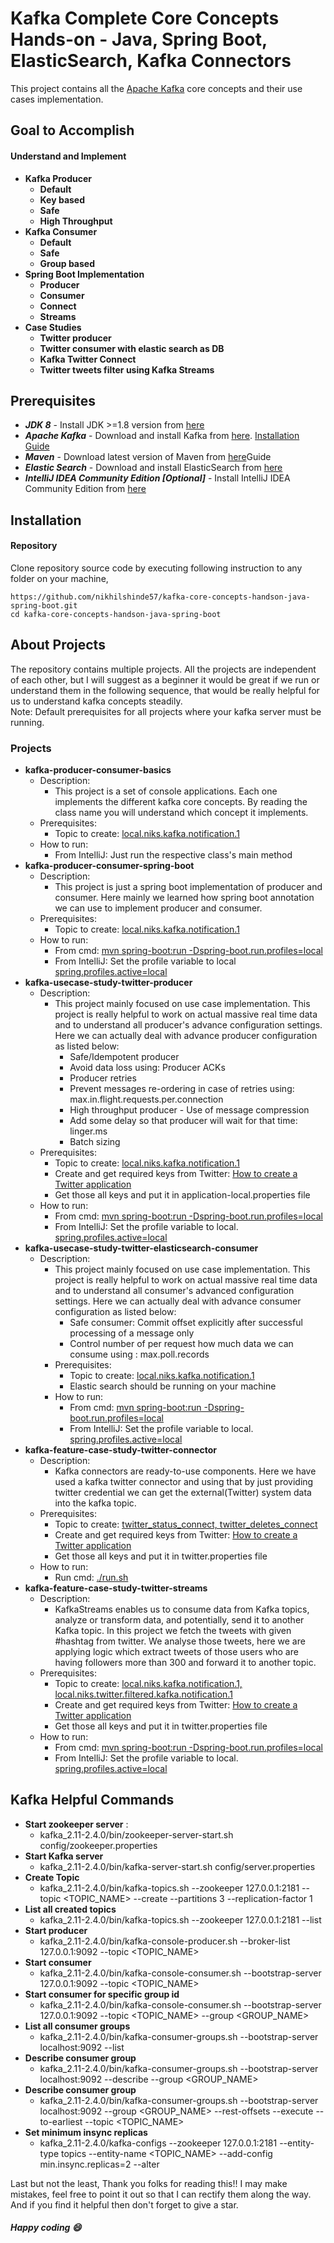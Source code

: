 # Kafka Complete Core Concepts Hands-on - Java, Spring Boot, ElasticSearch, Kafka Connectors 


This project contains all the [Apache Kafka](http://kafka.apache.org/) core concepts and their use cases implementation.
 
## Goal to Accomplish
#### Understand and Implement
* **Kafka Producer**
  * **Default**
  * **Key based**
  * **Safe**
  * **High Throughput**
* **Kafka Consumer**
   * **Default**
   * **Safe**
   * **Group based**
* **Spring Boot Implementation**
    * **Producer**
    * **Consumer**
    * **Connect**
    * **Streams**
* **Case Studies**
    * **Twitter producer**
    * **Twitter consumer with elastic search as DB**
    * **Kafka Twitter Connect**
    * **Twitter tweets filter using Kafka Streams**
 
## Prerequisites
* **_JDK 8_** - Install JDK >=1.8 version from [here](http://www.oracle.com/technetwork/java/javase/downloads/jdk8-downloads-2133151.html)
* **_Apache Kafka_** - Download and install Kafka from [here](https://kafka.apache.org/downloads). [Installation Guide](https://medium.com/@Ankitthakur/apache-kafka-installation-on-mac-using-homebrew-a367cdefd273)
* **_Maven_** - Download latest version of Maven from [here](https://maven.apache.org/download.cgi)Guide
* **_Elastic Search_** - Download and install ElasticSearch from [here](https://www.elastic.co/guide/en/elasticsearch/reference/current/brew.html)
* **_IntelliJ IDEA Community Edition [Optional]_** - Install IntelliJ IDEA Community Edition from [here](https://www.jetbrains.com/idea/#chooseYourEdition)

## Installation
#### Repository
Clone repository source code by executing following instruction to any folder on your machine,
```
https://github.com/nikhilshinde57/kafka-core-concepts-handson-java-spring-boot.git
cd kafka-core-concepts-handson-java-spring-boot
```

## About Projects
The repository contains multiple projects. All the projects are independent of each other, but I will suggest as a beginner it would be great if we run or understand them in the following sequence, that would be really helpful for us to understand kafka concepts steadily.  
Note: Default prerequisites for all projects where your kafka server must be running.
### Projects
* **kafka-producer-consumer-basics**
    * Description: 
        * This project is a set of console applications. Each one implements the different kafka core concepts. By reading the class name you will understand which concept it implements.  
    * Prerequisites:
        * Topic to create: [local.niks.kafka.notification.1]()
    * How to run:
        * From IntelliJ: Just run the respective class's main method
* **kafka-producer-consumer-spring-boot**
    * Description:
        * This project is just a spring boot implementation of producer and consumer. Here mainly we learned how spring boot annotation we can use to implement producer and consumer.
    * Prerequisites:
        * Topic to create: [local.niks.kafka.notification.1]()
    * How to run:
        * From cmd: [mvn spring-boot:run -Dspring-boot.run.profiles=local]() 
        * From IntelliJ: Set the profile variable to local [spring.profiles.active=local]()
* **kafka-usecase-study-twitter-producer**
    * Description:
        * This project mainly focused on use case implementation. 
        This project is really helpful to work on actual massive real time data and to understand all producer's advance configuration settings. Here we can actually deal with advance producer configuration as listed below:
            * Safe/Idempotent producer
            * Avoid data loss using: Producer ACKs
            * Producer retries
            * Prevent messages re-ordering in case of retries using: max.in.flight.requests.per.connection
            * High throughput producer - Use of message compression
            * Add some delay so that producer will wait for that time: linger.ms
            * Batch sizing
    * Prerequisites:
         * Topic to create: [local.niks.kafka.notification.1]()
         * Create and get required keys from Twitter: [How to create a Twitter application](https://docs.inboundnow.com/guide/create-twitter-application/)
         * Get those all keys and put it in application-local.properties file
    * How to run:
         * From cmd: [mvn spring-boot:run -Dspring-boot.run.profiles=local]() 
         * From IntelliJ: Set the profile variable to local. [spring.profiles.active=local ]()
* **kafka-usecase-study-twitter-elasticsearch-consumer**
    * Description:
        * This project mainly focused on use case implementation. 
         This project is really helpful to work on actual massive real time data and to understand all consumer's advanced configuration settings. Here we can actually deal with advance consumer configuration as listed below:
            * Safe consumer: Commit offset explicitly after successful processing of a message only
            * Control number of per request how much data we can consume using : max.poll.records
        * Prerequisites:
            * Topic to create: [local.niks.kafka.notification.1]()
            * Elastic search should be running on your machine
        * How to run:
            * From cmd: [mvn spring-boot:run -Dspring-boot.run.profiles=local]() 
            * From IntelliJ: Set the profile variable to local. [spring.profiles.active=local ]() 
* **kafka-feature-case-study-twitter-connector**
    * Description:
        * Kafka connectors are ready-to-use components. Here we have used a kafka twitter connector and using that by just providing twitter credential we can get the external(Twitter) system data into the kafka topic.
    * Prerequisites:
        * Topic to create: [twitter_status_connect, twitter_deletes_connect]()
        * Create and get required keys from Twitter: [How to create a Twitter application](https://docs.inboundnow.com/guide/create-twitter-application/)
        * Get those all keys and put it in twitter.properties file
    * How to run:
        * Run cmd: [./run.sh]()
* **kafka-feature-case-study-twitter-streams**
    * Description:
        * KafkaStreams enables us to consume data from Kafka topics, analyze or transform data, and potentially,
         send it to another Kafka topic. In this project we fetch the tweets with given #hashtag from twitter. 
         We analyse those tweets, here we are applying logic which extract tweets of those users who are having followers more than 300 and forward it to another topic.
    * Prerequisites:
        * Topic to create: [local.niks.kafka.notification.1, local.niks.twitter.filtered.kafka.notification.1]()
        * Create and get required keys from Twitter: [How to create a Twitter application](https://docs.inboundnow.com/guide/create-twitter-application/)
        * Get those all keys and put it in twitter.properties file
    * How to run:
        * From cmd: [mvn spring-boot:run -Dspring-boot.run.profiles=local]() 
        * From IntelliJ: Set the profile variable to local. [spring.profiles.active=local ]()
        
## Kafka Helpful Commands

 * **Start zookeeper server** : 
    * kafka_2.11-2.4.0/bin/zookeeper-server-start.sh config/zookeeper.properties
 * **Start Kafka server**
    * kafka_2.11-2.4.0/bin/kafka-server-start.sh config/server.properties
 * **Create Topic**
    * kafka_2.11-2.4.0/bin/kafka-topics.sh --zookeeper 127.0.0.1:2181 --topic <TOPIC_NAME> --create --partitions 3 --replication-factor 1
 * **List all created topics**
    * kafka_2.11-2.4.0/bin/kafka-topics.sh --zookeeper 127.0.0.1:2181 --list
 * **Start producer**
    * kafka_2.11-2.4.0/bin/kafka-console-producer.sh --broker-list 127.0.0.1:9092 --topic <TOPIC_NAME>
 * **Start consumer**
    * kafka_2.11-2.4.0/bin/kafka-console-consumer.sh --bootstrap-server 127.0.0.1:9092 --topic <TOPIC_NAME>
 * **Start consumer for specific group id**
    * kafka_2.11-2.4.0/bin/kafka-console-consumer.sh --bootstrap-server 127.0.0.1:9092 --topic <TOPIC_NAME> --group <GROUP_NAME>
 * **List all consumer groups**
    * kafka_2.11-2.4.0/bin/kafka-consumer-groups.sh --bootstrap-server localhost:9092 --list
 * **Describe consumer group**
    * kafka_2.11-2.4.0/bin/kafka-consumer-groups.sh --bootstrap-server localhost:9092 --describe --group <GROUP_NAME>
 * **Describe consumer group**
    * kafka_2.11-2.4.0/bin/kafka-consumer-groups.sh --bootstrap-server localhost:9092 --group <GROUP_NAME> --rest-offsets --execute --to-earliest --topic <TOPIC_NAME>
 * **Set minimum insync replicas**
    * kafka_2.11-2.4.0/kafka-configs  --zookeeper 127.0.0.1:2181 --entity-type topics --entity-name <TOPIC_NAME> --add-config min.insync.replicas=2 --alter
 
 Last but not the least, Thank you folks for reading this!! I may make mistakes, 
 feel free to point it out so that I can rectify them along the way. And if you find it helpful then don't forget to give a star.
 ##### Happy coding :smile:

